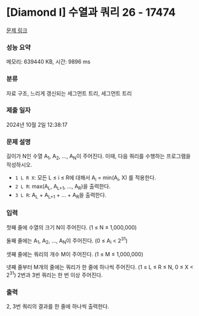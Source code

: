 # [Diamond I] 수열과 쿼리 26 - 17474 

[문제 링크](https://www.acmicpc.net/problem/17474) 

### 성능 요약

메모리: 639440 KB, 시간: 9896 ms

### 분류

자료 구조, 느리게 갱신되는 세그먼트 트리, 세그먼트 트리

### 제출 일자

2024년 10월 2일 12:38:17

### 문제 설명

<p>길이가 N인 수열 A<sub>1</sub>, A<sub>2</sub>, ..., A<sub>N</sub>이 주어진다. 이때, 다음 쿼리를 수행하는 프로그램을 작성하시오. </p>

<ul>
	<li><code>1 L R X</code>: 모든 L ≤ i ≤ R에 대해서 A<sub>i</sub> = min(A<sub>i</sub>, X) 를 적용한다. </li>
	<li><code>2 L R</code>: max(A<sub>L</sub>, A<sub>L+1</sub>, ..., A<sub>R</sub>)을 출력한다.</li>
	<li><code>3 L R</code>: A<sub>L</sub> + A<sub>L+1</sub> + ... + A<sub>R</sub>을 출력한다.</li>
</ul>

### 입력 

 <p>첫째 줄에 수열의 크기 N이 주어진다. (1 ≤ N ≤ 1,000,000)</p>

<p>둘째 줄에는 A<sub>1</sub>, A<sub>2</sub>, ..., A<sub>N</sub>이 주어진다. (0 ≤ A<sub>i</sub> < 2<sup>31</sup>)</p>

<p>셋째 줄에는 쿼리의 개수 M이 주어진다. (1 ≤ M ≤ 1,000,000)</p>

<p>넷째 줄부터 M개의 줄에는 쿼리가 한 줄에 하나씩 주어진다. (1 ≤ L ≤ R ≤ N, 0 ≤ X < 2<sup>31</sup>) 2번과 3번 쿼리는 한 번 이상 주어진다.</p>

### 출력 

 <p>2, 3번 쿼리의 결과를 한 줄에 하나씩 출력한다.</p>

